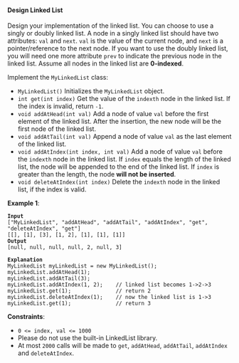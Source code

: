 #### Design Linked List
Design your implementation of the linked list. You can choose to use a singly or doubly linked list.
A node in a singly linked list should have two attributes:  `val`  and  `next`.  `val`  is the value of the current node, and  `next`  is a pointer/reference to the next node.
If you want to use the doubly linked list, you will need one more attribute  `prev`  to indicate the previous node in the linked list. Assume all nodes in the linked list are  **0-indexed**.

Implement the  `MyLinkedList`  class:

-   `MyLinkedList()`  Initializes the  `MyLinkedList`  object.
-   `int get(int index)`  Get the value of the  `indexth`  node in the linked list. If the index is invalid, return  `-1`.
-   `void addAtHead(int val)`  Add a node of value  `val`  before the first element of the linked list. After the insertion, the new node will be the first node of the linked list.
-   `void addAtTail(int val)`  Append a node of value  `val`  as the last element of the linked list.
-   `void addAtIndex(int index, int val)`  Add a node of value  `val`  before the  `indexth`  node in the linked list. If  `index`  equals the length of the linked list, the node will be appended to the end of the linked list. If  `index`  is greater than the length, the node  **will not be inserted**.
-   `void deleteAtIndex(int index)`  Delete the  `indexth`  node in the linked list, if the index is valid.

**Example 1**:
<pre><code><b>Input</b>
["MyLinkedList", "addAtHead", "addAtTail", "addAtIndex", "get", "deleteAtIndex", "get"]
[[], [1], [3], [1, 2], [1], [1], [1]]
<b>Output</b>
[null, null, null, null, 2, null, 3]

<b>Explanation</b>
MyLinkedList myLinkedList = new MyLinkedList();
myLinkedList.addAtHead(1);
myLinkedList.addAtTail(3);
myLinkedList.addAtIndex(1, 2);    // linked list becomes 1->2->3
myLinkedList.get(1);              // return 2
myLinkedList.deleteAtIndex(1);    // now the linked list is 1->3
myLinkedList.get(1);              // return 3
</code></pre>

**Constraints**:
-   `0 <= index, val <= 1000`
-   Please do not use the built-in LinkedList library.
-   At most  `2000`  calls will be made to  `get`,  `addAtHead`,  `addAtTail`,  `addAtIndex`  and  `deleteAtIndex`.
